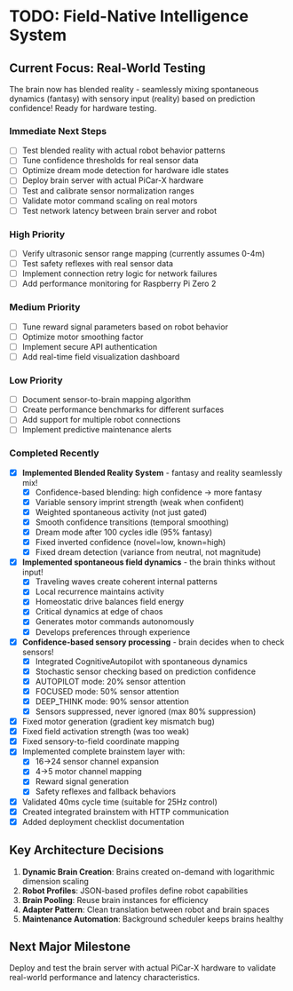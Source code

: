 # TODO: Field-Native Intelligence System

## Current Focus: Real-World Testing

The brain now has blended reality - seamlessly mixing spontaneous dynamics (fantasy) with sensory input (reality) based on prediction confidence! Ready for hardware testing.

### Immediate Next Steps
- [ ] Test blended reality with actual robot behavior patterns
- [ ] Tune confidence thresholds for real sensor data
- [ ] Optimize dream mode detection for hardware idle states
- [ ] Deploy brain server with actual PiCar-X hardware
- [ ] Test and calibrate sensor normalization ranges
- [ ] Validate motor command scaling on real motors
- [ ] Test network latency between brain server and robot

### High Priority
- [ ] Verify ultrasonic sensor range mapping (currently assumes 0-4m)
- [ ] Test safety reflexes with real sensor data
- [ ] Implement connection retry logic for network failures
- [ ] Add performance monitoring for Raspberry Pi Zero 2

### Medium Priority
- [ ] Tune reward signal parameters based on robot behavior
- [ ] Optimize motor smoothing factor
- [ ] Implement secure API authentication
- [ ] Add real-time field visualization dashboard

### Low Priority
- [ ] Document sensor-to-brain mapping algorithm
- [ ] Create performance benchmarks for different surfaces
- [ ] Add support for multiple robot connections
- [ ] Implement predictive maintenance alerts

### Completed Recently
- [x] **Implemented Blended Reality System** - fantasy and reality seamlessly mix!
  - [x] Confidence-based blending: high confidence → more fantasy
  - [x] Variable sensory imprint strength (weak when confident)
  - [x] Weighted spontaneous activity (not just gated)
  - [x] Smooth confidence transitions (temporal smoothing)
  - [x] Dream mode after 100 cycles idle (95% fantasy)
  - [x] Fixed inverted confidence (novel=low, known=high)
  - [x] Fixed dream detection (variance from neutral, not magnitude)
- [x] **Implemented spontaneous field dynamics** - the brain thinks without input!
  - [x] Traveling waves create coherent internal patterns
  - [x] Local recurrence maintains activity
  - [x] Homeostatic drive balances field energy
  - [x] Critical dynamics at edge of chaos
  - [x] Generates motor commands autonomously
  - [x] Develops preferences through experience
- [x] **Confidence-based sensory processing** - brain decides when to check sensors!
  - [x] Integrated CognitiveAutopilot with spontaneous dynamics
  - [x] Stochastic sensor checking based on prediction confidence
  - [x] AUTOPILOT mode: 20% sensor attention
  - [x] FOCUSED mode: 50% sensor attention  
  - [x] DEEP_THINK mode: 90% sensor attention
  - [x] Sensors suppressed, never ignored (max 80% suppression)
- [x] Fixed motor generation (gradient key mismatch bug)
- [x] Fixed field activation strength (was too weak)
- [x] Fixed sensory-to-field coordinate mapping
- [x] Implemented complete brainstem layer with:
  - [x] 16→24 sensor channel expansion
  - [x] 4→5 motor channel mapping
  - [x] Reward signal generation
  - [x] Safety reflexes and fallback behaviors
- [x] Validated 40ms cycle time (suitable for 25Hz control)
- [x] Created integrated brainstem with HTTP communication
- [x] Added deployment checklist documentation

## Key Architecture Decisions

1. **Dynamic Brain Creation**: Brains created on-demand with logarithmic dimension scaling
2. **Robot Profiles**: JSON-based profiles define robot capabilities
3. **Brain Pooling**: Reuse brain instances for efficiency
4. **Adapter Pattern**: Clean translation between robot and brain spaces
5. **Maintenance Automation**: Background scheduler keeps brains healthy

## Next Major Milestone

Deploy and test the brain server with actual PiCar-X hardware to validate real-world performance and latency characteristics.